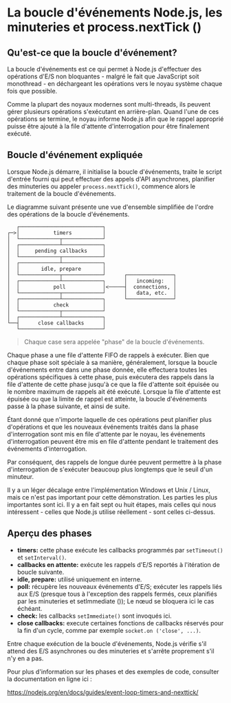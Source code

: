 # La boucle d'événements Node.js, les minuteries et process.nextTick ()

## Qu'est-ce que la boucle d'événement?

La boucle d'événements est ce qui permet à Node.js d'effectuer des opérations d'E/S non bloquantes - malgré le fait que JavaScript soit monothread - en déchargeant les opérations vers le noyau système chaque fois que possible.

Comme la plupart des noyaux modernes sont multi-threads, ils peuvent gérer plusieurs opérations s'exécutant en arrière-plan. 
Quand l'une de ces opérations se termine, le noyau informe Node.js afin que le rappel approprié puisse être ajouté à la file d'attente d'interrogation pour être finalement exécuté. 


## Boucle d'événement expliquée

Lorsque Node.js démarre, il initialise la boucle d'événements, traite le script d'entrée fourni qui peut effectuer des appels d'API asynchrones, planifier des minuteries ou appeler `process.nextTick()`, commence alors le traitement de la boucle d'événements.

Le diagramme suivant présente une vue d'ensemble simplifiée de l'ordre des opérations de la boucle d'événements.

```
   ┌───────────────────────────┐
┌─>│           timers          │
│  └─────────────┬─────────────┘
│  ┌─────────────┴─────────────┐
│  │     pending callbacks     │
│  └─────────────┬─────────────┘
│  ┌─────────────┴─────────────┐
│  │       idle, prepare       │
│  └─────────────┬─────────────┘      ┌───────────────┐
│  ┌─────────────┴─────────────┐      │   incoming:   │
│  │           poll            │<─────┤  connections, │
│  └─────────────┬─────────────┘      │   data, etc.  │
│  ┌─────────────┴─────────────┐      └───────────────┘
│  │           check           │
│  └─────────────┬─────────────┘
│  ┌─────────────┴─────────────┐
└──┤      close callbacks      │
   └───────────────────────────┘
```

> Chaque case sera appelée "phase" de la boucle d'événements.

Chaque phase a une file d'attente FIFO de rappels à exécuter. Bien que chaque phase soit spéciale à sa manière, généralement, lorsque la boucle d'événements entre dans une phase donnée, elle effectuera toutes les opérations spécifiques à cette phase, puis exécutera des rappels dans la file d'attente de cette phase jusqu'à ce que la file d'attente soit épuisée ou le nombre maximum de rappels ait été exécuté. 
Lorsque la file d'attente est épuisée ou que la limite de rappel est atteinte, la boucle d'événements passe à la phase suivante, et ainsi de suite.

Étant donné que n'importe laquelle de ces opérations peut planifier plus d'opérations et que les nouveaux événements traités dans la phase d'interrogation sont mis en file d'attente par le noyau, les événements d'interrogation peuvent être mis en file d'attente pendant le traitement des événements d'interrogation. 

Par conséquent, des rappels de longue durée peuvent permettre à la phase d'interrogation de s'exécuter beaucoup plus longtemps que le seuil d'un minuteur. 

Il y a un léger décalage entre l'implémentation Windows et Unix / Linux, mais ce n'est pas important pour cette démonstration. Les parties les plus importantes sont ici. Il y a en fait sept ou huit étapes, mais celles qui nous intéressent - celles que Node.js utilise réellement - sont celles ci-dessus.

## Aperçu des phases

* **timers:** cette phase exécute les callbacks programmés par `setTimeout()` et `setInterval()`.
* **callbacks en attente:** exécute les rappels d'E/S reportés à l'itération de boucle suivante.
* **idle, prepare:** utilisé uniquement en interne.
* **poll:** récupère les nouveaux événements d'E/S; exécuter les rappels liés aux E/S (presque tous à l'exception des rappels fermés, ceux planifiés par les minuteries et setImmediate ()); Le nœud se bloquera ici le cas échéant.
* **check:** les callbacks `setImmediate()` sont invoqués ici.
* **close callbacks:** execute certaines fonctions de callbacks réservés pour la fin d'un cycle, comme par exemple `socket.on ('close', ...)`.

Entre chaque exécution de la boucle d'événements, Node.js vérifie s'il attend des E/S asynchrones ou des minuteries et s'arrête proprement s'il n'y en a pas.

Pour plus d'information sur les phases et des exemples de code, consulter la documentation en ligne ici : 

https://nodejs.org/en/docs/guides/event-loop-timers-and-nexttick/



